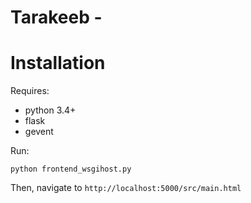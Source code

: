 # Tarakeeb - 

Installation
===
Requires:
* python 3.4+
* flask
* gevent

Run:  

    python frontend_wsgihost.py

Then, navigate to `http://localhost:5000/src/main.html`
